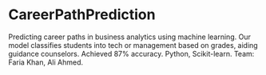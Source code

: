 # CareerPathPrediction
Predicting career paths in business analytics using machine learning. Our model classifies students into tech or management based on grades, aiding guidance counselors. Achieved 87% accuracy. Python, Scikit-learn. Team: Faria Khan, Ali Ahmed.
